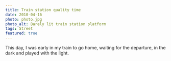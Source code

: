```yaml
---
title: Train station quality time
date: 2010-04-16
photo: photo.jpg
photo_alt: Barely lit train station platform
tags: Street
featured: true
---
```


This day, I was early in my train to go home, waiting for the departure, in the dark and played with the light.
